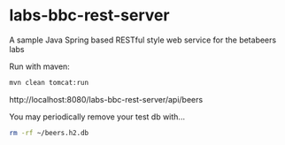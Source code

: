 labs-bbc-rest-server
====================

A sample Java Spring based RESTful style web service for the betabeers labs

Run with maven:

```sh
mvn clean tomcat:run
```

http://localhost:8080/labs-bbc-rest-server/api/beers

You may periodically remove your test db with...

```sh
rm -rf ~/beers.h2.db
```